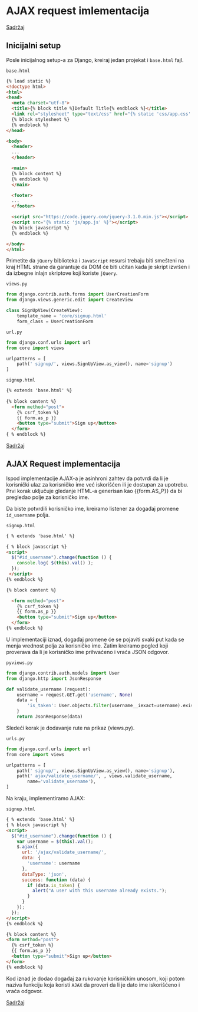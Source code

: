 
# AJAX request imlementacija

[Sadržaj](00_sadrzaj.md)

## Inicijalni setup

Posle inicijalnog setup-a za Django, kreiraj jedan projekat i `base.html` fajl.

`base.html`

```html
{% load static %}
<!doctype html>
<html>
<head>
  <meta charset="utf-8">
  <title>{% block title %}Default Title{% endblock %}</title>
  <link rel="stylesheet" type="text/css" href="{% static 'css/app.css' %}">
  {% block stylesheet %}
  {% endblock %}
</head>

<body>
  <header>
  ...
  </header>

  <main>
  {% block content %}
  {% endblock %}
  </main>

  <footer>
  ...
  </footer>

  <script src="https://code.jquery.com/jquery-3.1.0.min.js"></script>
  <script src="{% static 'js/app.js' %}"></script>
  {% block javascript %}
  {% endblock %}

</body>
</html>
```

Primetite da `jQuery` biblioteka i `JavaScript` resursi trebaju biti smešteni na kraj HTML strane da garantuje da DOM će biti učitan kada je skript izvršen i da izbegne inlajn skriptove koji koriste `jQuery`.

`views.py`

```py
from django.contrib.auth.forms import UserCreationForm
from django.views.generic.edit import CreateView

class SignUpView(CreateView):
    template_name = 'core/signup.html'
    form_class = UserCreationForm
```

`url.py`

```py
from django.conf.urls import url
from core import views

urlpatterns = [
    path(' signup/', views.SignUpView.as_view(), name='signup')
]
```

`signup.html`

```html
{% extends 'base.html' %}
​
{% block content %}
  <form method="post">
    {% csrf_token %}
    {{ form.as_p }}
    <button type="submit">Sign up</button>
  </form>
{​ % endblock %}
```

[Sadržaj](00_sadrzaj.md)

## AJAX Request implementacija

Ispod implementacije AJAX-a je asinhroni zahtev da potvrdi da li je korisnički ulaz za korisničko ime već iskorišćen ili je dostupan za upotrebu. Prvi korak uključuje gledanje HTML-a generisan kao {{form.AS_P}} da bi pregledao polje za korisničko ime.

Da biste potvrdili korisničko ime, kreiramo listener za događaj promene
`id_username` polja.

`signup.html`

```html
{​ % extends 'base.html' %}

{​ % block javascript %}
<script>
  $("#id_username").change(function () {
    console.log( $(this).val() );
  });
 </script>
​{% endblock %}

{% block content %}

  <form method="post">
    {% csrf_token %}
    {{ form.as_p }}
    <button type="submit">Sign up</button>
  </form>
{% endblock %}
```

U implementaciji iznad, događaj promene će se pojaviti svaki put kada se menja vrednost polja za korisničko ime. Zatim kreiramo pogled koji proverava da li je korisničko ime prihvaćeno i vraća JSON odgovor.

`pyviews.py`

```py
from django.contrib.auth.models import User
from django.http import JsonResponse

def validate_username (request):
    username = request.GET.get('username', None)
    data = {
        'is_taken': User.objects.filter(username__iexact=username).exists()
    }
    return JsonResponse(data)
```

Sledeći korak je dodavanje rute na prikaz (views.py).

`urls.py`

```py
from django.conf.urls import url
f​rom core import views

urlpatterns = [
    path(' signup/', views.SignUpView.as_view(), name='signup'),
    path(' ajax/validate_username/', , views.validate_username,
        name='validate_username'),
]
```

Na kraju, implementiramo AJAX:

`signup.html`

```html
{​ % extends 'base.html' %}
{​ % block javascript %}
<script>
  $("#id_username").change(function () {
​    var username = $(this).val();
    $.ajax({
      url: '/ajax/validate_username/',
      data: {
        'username': username
​      },
      dataType: 'json',
      success: function (data) {
        if (data.is_taken) {
          alert("A user with this username already exists.");
        }
      }
​    });
  });
</script>
{% endblock %}

{% block content %}
<form method="post">
  {% csrf_token %}
  {{ form.as_p }}
  <button type="submit">Sign up</button>
</form>
{% endblock %}
```

Kod iznad je dodao događaj za rukovanje korisničkim unosom, koji potom naziva funkciju koja koristi `AJAX` da proveri da li je dato ime iskorišćeno i vraća odgovor.

[Sadržaj](00_sadrzaj.md)
